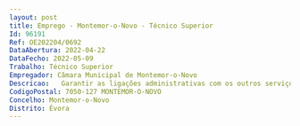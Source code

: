 ```yaml
--- 
layout: post
title: Emprego - Montemor-o-Novo - Técnico Superior
Id: 96191
Ref: OE202204/0692
DataAbertura: 2022-04-22
DataFecho: 2022-05-09
Trabalho: Técnico Superior
Empregador: Câmara Municipal de Montemor-o-Novo
Descricao:   Garantir as ligações administrativas com os outros serviços municipais e os clubes e associações   Articular pedidos do movimento associativo com os serviços do município    Acompanhar o movimento associativo do concelho    Efetuar atendimento técnico, acompanhamento e encaminhamento de processos.   Apoiar a constituição e funcionamento das associações    Gerir e divulgar o calendário de atividades    Manter informação atualizada sobre a atividade das associações locais no Portal da Associação    Recolher e divulgar informação de ações de formação, seminários, fóruns, conferências, sessões de esclarecimento e edição de publicações    Organização de formações e eventos para desenvolvimento de conhecimentos gerais e específicos, direcionadas para associações desportivas    Acompanhar a gestão e organização de eventos previstos nos planos de atividades das associações    Análise de apoios financeiros e em géneros dados pelo Município às associações.
CodigoPostal: 7050-127 MONTEMOR-O-NOVO
Concelho: Montemor-o-Novo
Distrito: Évora
--- 
```

